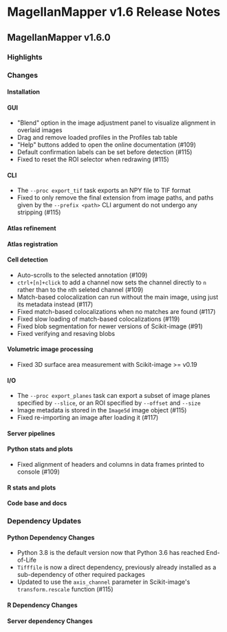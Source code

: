 # MagellanMapper v1.6 Release Notes

## MagellanMapper v1.6.0

### Highlights

### Changes

#### Installation

#### GUI

- "Blend" option in the image adjustment panel to visualize alignment in overlaid images
- Drag and remove loaded profiles in the Profiles tab table
- "Help" buttons added to open the online documentation (#109)
- Default confirmation labels can be set before detection (#115)
- Fixed to reset the ROI selector when redrawing (#115)

#### CLI

- The `--proc export_tif` task exports an NPY file to TIF format
- Fixed to only remove the final extension from image paths, and paths given by the `--prefix <path>` CLI argument do not undergo any stripping (#115)

#### Atlas refinement

#### Atlas registration

#### Cell detection

- Auto-scrolls to the selected annotation (#109)
- `ctrl+[n]+click` to add a channel now sets the channel directly to `n` rather than to the `n`th seleted channel (#109)
- Match-based colocalization can run without the main image, using just its metadata instead (#117)
- Fixed match-based colocalizations when no matches are found (#117)
- Fixed slow loading of match-based colocalizations (#119)
- Fixed blob segmentation for newer versions of Scikit-image (#91)
- Fixed verifying and resaving blobs

#### Volumetric image processing

- Fixed 3D surface area measurement with Scikit-image >= v0.19

#### I/O

- The `--proc export_planes` task can export a subset of image planes specified by `--slice`, or an ROI specified by `--offset` and `--size`
- Image metadata is stored in the `Image5d` image object (#115)
- Fixed re-importing an image after loading it (#117)

#### Server pipelines

#### Python stats and plots

- Fixed alignment of headers and columns in data frames printed to console (#109)

#### R stats and plots

#### Code base and docs

### Dependency Updates

#### Python Dependency Changes

- Python 3.8 is the default version now that Python 3.6 has reached End-of-Life
- `Tifffile` is now a direct dependency, previously already installed as a sub-dependency of other required packages
- Updated to use the `axis_channel` parameter in Scikit-image's `transform.rescale` function (#115)

#### R Dependency Changes

#### Server dependency Changes
